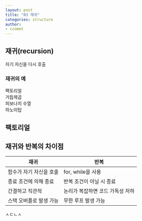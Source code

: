 ```yaml
---
layout: post
title: "03 재귀"
categories: structure
author:
- ccomet
---
```


## **재귀(recursion)**

자기 자신을 다시 호출

### **재귀의 예**

팩토리얼  
거듭제곱  
피보나치 수열  
하노이탑  

## **팩토리얼**



## **재귀와 반복의 차이점**

재귀 | 반복
--- | ---
함수가 자기 자신을 호출 | for, while을 사용
종료 조건에 의해 종료 | 반복 조건이 아닐 시 종료
간결하고 직관적 | 논리가 복잡하면 코드 가독성 저하
스택 오버플로 발생 가능 | 무한 루프 발생 가능

ㅅㄷㄴㅅ